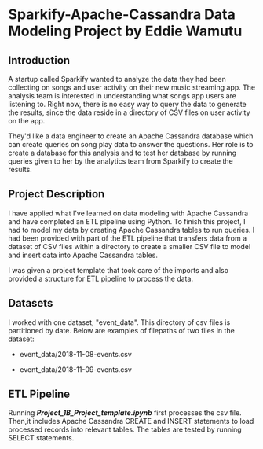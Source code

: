 # Sparkify-Apache-Cassandra Data Modeling Project by Eddie Wamutu





## Introduction
A startup called Sparkify wanted to analyze the data they had been collecting on songs and user activity on their new music streaming app. The analysis team is  interested in understanding what songs app users are listening to. Right now, there is no easy way to query the data to generate the results, since the data reside in a directory of CSV files on user activity on the app.

They'd like a data engineer to create an Apache Cassandra database which can create queries on song play data to answer the questions. Her role is to create a database for this analysis and to test her database by running queries given to her by the analytics team from Sparkify to create the results.

## Project Description
I have applied what I've learned on data modeling with Apache Cassandra and have completed an ETL pipeline using Python. To finish this project, I had to model my data by creating  Apache Cassandra tables to run queries. I had been provided with part of the ETL pipeline that transfers data from a dataset of CSV files within a directory to create a smaller CSV file to model and insert data into Apache Cassandra tables.

I was given a project template that took care of  the imports and also provided a structure for ETL pipeline  to process the data.

## Datasets
I worked with one dataset, "event_data". This directory of csv files is partitioned by date. Below are examples of filepaths of two files in the dataset:

- event_data/2018-11-08-events.csv

- event_data/2018-11-09-events.csv

## ETL Pipeline


Running ***Project_1B_Project_template.ipynb*** first processes the csv file. Then,it  includes Apache Cassandra CREATE and INSERT statements to load processed records into relevant tables. The tables are tested by running SELECT statements.

